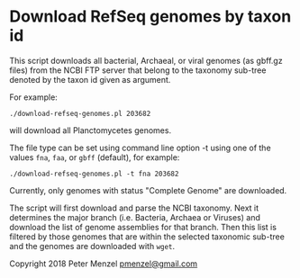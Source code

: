 # Download RefSeq genomes by taxon id

This script downloads all bacterial, Archaeal, or viral genomes (as gbff.gz
files) from the NCBI FTP server that belong to the taxonomy sub-tree denoted
by the taxon id given as argument.

For example:
```
./download-refseq-genomes.pl 203682
```
will download all Planctomycetes genomes.

The file type can be set using command line option -t using one of the values
`fna`, `faa`, or `gbff` (default),  for example:
```
./download-refseq-genomes.pl -t fna 203682
```

Currently, only genomes with status "Complete Genome" are downloaded.

The script will first download and parse the NCBI taxonomy. Next
it determines the major branch (i.e. Bacteria, Archaea or Viruses)
and download the list of genome assemblies for that branch.
Then this list is filtered by those genomes that are within the selected
taxonomic sub-tree and the genomes are downloaded with `wget`.

Copyright 2018 Peter Menzel <pmenzel@gmail.com>

